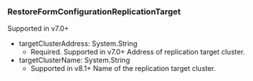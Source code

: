 ### RestoreFormConfigurationReplicationTarget
Supported in v7.0+

- targetClusterAddress: System.String
  - Required. Supported in v7.0+
Address of replication target cluster.
- targetClusterName: System.String
  - Supported in v8.1+
Name of the replication target cluster.
